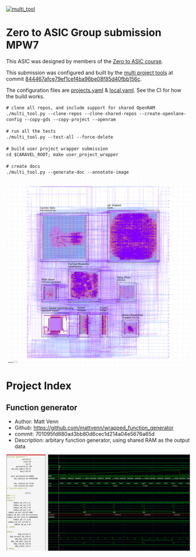 
[![multi_tool](https://github.com/mattvenn/zero_to_asic_mpw7/actions/workflows/multi_tool.yaml/badge.svg)](https://github.com/mattvenn/zero_to_asic_mpw7/actions/workflows/multi_tool.yaml)

# Zero to ASIC Group submission MPW7

This ASIC was designed by members of the [Zero to ASIC course](https://zerotoasiccourse.com).

This submission was configured and built by the [multi project tools](https://github.com/mattvenn/multi_project_tools) at commit [844467afce79ef1cef4ba96be08f85d40fbb156c](https://github.com/mattvenn/multi_project_tools/commit/844467afce79ef1cef4ba96be08f85d40fbb156c).

The configuration files are [projects.yaml](projects.yaml) & [local.yaml](local.yaml). See the CI for how the build works.

    # clone all repos, and include support for shared OpenRAM
    ./multi_tool.py --clone-repos --clone-shared-repos --create-openlane-config --copy-gds --copy-project --openram

    # run all the tests
    ./multi_tool.py --test-all --force-delete

    # build user project wrapper submission
    cd $CARAVEL_ROOT; make user_project_wrapper

    # create docs
    ./multi_tool.py --generate-doc --annotate-image

![multi macro](pics/multi_macro_annotated.png)

# Project Index

## Function generator

* Author: Matt Venn
* Github: https://github.com/mattvenn/wrapped_function_generator
* commit: 701095fd880ad3bb80d6cec1d214a04e5676a65d
* Description: arbitary function generator, using shared RAM as the output data

![Function generator](pics/function_generator.png)

